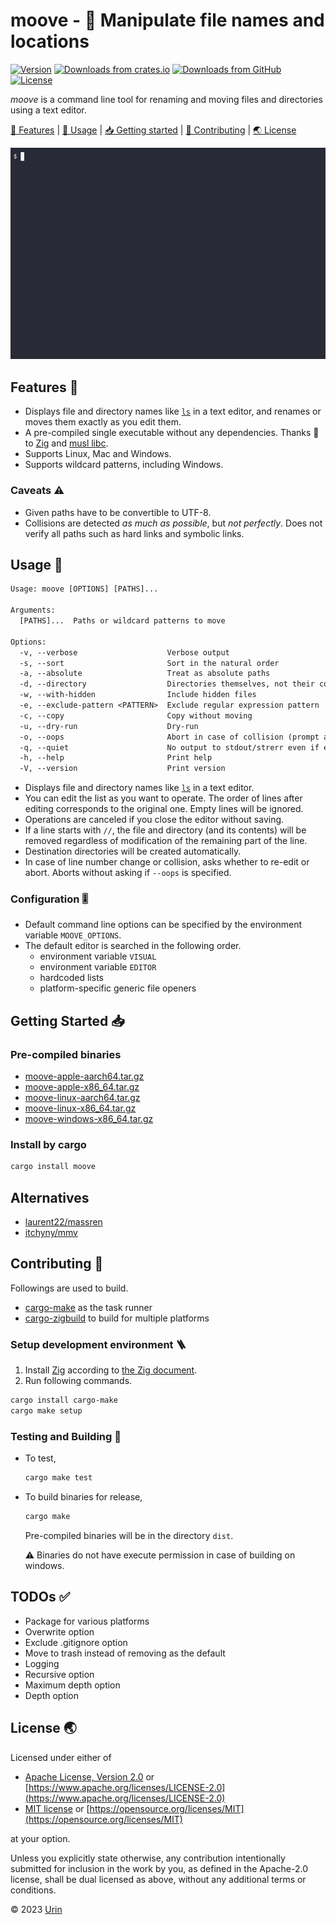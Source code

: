 # moove - 🚚 Manipulate file names and locations

[![Version][image-version]][url-version]
[![Downloads from crates.io][image-downloads-crates]][url-crates.io]
[![Downloads from GitHub][image-downloads-github]][url-latest-release]
[![License][image-license]](#license-)

*moove* is a command line tool for renaming and moving files and directories using a text editor.

[🎨 Features](#features-) \|
[🚀 Usage](#usage-) \|
[📥 Getting started](#getting-started-) \|
[💙 Contributing](#contributing-) \|
[🌏 License](#license-)

![Demo](https://raw.githubusercontent.com/urin/moove/main/README-demo.webp)

## Features 🎨

- Displays file and directory names like [`ls`](https://man7.org/linux/man-pages/man1/ls.1.html) in a text editor,
  and renames or moves them exactly as you edit them.
- A pre-compiled single executable without any dependencies.
  Thanks 💖 to [Zig](https://ziglang.org/) and [musl libc](https://musl.libc.org/).
- Supports Linux, Mac and Windows.
- Supports wildcard patterns, including Windows.

### Caveats ⚠

- Given paths have to be convertible to UTF-8.
- Collisions are detected *as much as possible*, but *not perfectly*.
  Does not verify all paths such as hard links and symbolic links.

## Usage 🚀

```txt
Usage: moove [OPTIONS] [PATHS]...

Arguments:
  [PATHS]...  Paths or wildcard patterns to move

Options:
  -v, --verbose                    Verbose output
  -s, --sort                       Sort in the natural order
  -a, --absolute                   Treat as absolute paths
  -d, --directory                  Directories themselves, not their contents
  -w, --with-hidden                Include hidden files
  -e, --exclude-pattern <PATTERN>  Exclude regular expression pattern
  -c, --copy                       Copy without moving
  -u, --dry-run                    Dry-run
  -o, --oops                       Abort in case of collision (prompt as default)
  -q, --quiet                      No output to stdout/strerr even if error
  -h, --help                       Print help
  -V, --version                    Print version
```

- Displays file and directory names like [`ls`](https://man7.org/linux/man-pages/man1/ls.1.html) in a text editor.
- You can edit the list as you want to operate. The order of lines after editing corresponds to the original one. Empty lines will be ignored.
- Operations are canceled if you close the editor without saving.
- If a line starts with `//`, the file and directory (and its contents) will be removed regardless of modification of the remaining part of the line.
- Destination directories will be created automatically.
- In case of line number change or collision, asks whether to re-edit or abort. Aborts without asking if `--oops` is specified.

### Configuration 🎚

- Default command line options can be specified by the environment variable `MOOVE_OPTIONS`.
- The default editor is searched in the following order.
  - environment variable `VISUAL`
  - environment variable `EDITOR`
  - hardcoded lists
  - platform-specific generic file openers

## Getting Started 📥

### Pre-compiled binaries

- [moove-apple-aarch64.tar.gz](https://github.com/urin/moove/releases/latest/download/moove-apple-aarch64.tar.gz)
- [moove-apple-x86_64.tar.gz](https://github.com/urin/moove/releases/latest/download/moove-apple-x86_64.tar.gz)
- [moove-linux-aarch64.tar.gz](https://github.com/urin/moove/releases/latest/download/moove-linux-aarch64.tar.gz)
- [moove-linux-x86_64.tar.gz](https://github.com/urin/moove/releases/latest/download/moove-linux-x86_64.tar.gz)
- [moove-windows-x86_64.tar.gz](https://github.com/urin/moove/releases/latest/download/moove-windows-x86_64.tar.gz)

### Install by cargo

```sh
cargo install moove
```

## Alternatives

- [laurent22/massren](https://github.com/laurent22/massren)
- [itchyny/mmv](https://github.com/itchyny/mmv)

## Contributing 💙

Followings are used to build.

- [cargo-make](https://crates.io/crates/cargo-make/) as the task runner
- [cargo-zigbuild](https://crates.io/crates/cargo-zigbuild) to build for multiple platforms

### Setup development environment 🪜

1. Install [Zig](https://ziglang.org/) according to [the Zig document](https://ziglang.org/learn/getting-started/#installing-zig).
2. Run following commands.
```sh
cargo install cargo-make
cargo make setup
```

### Testing and Building 🔨

- To test,
  ```txt
  cargo make test
  ```

- To build binaries for release,
  ```txt
  cargo make
  ```
  Pre-compiled binaries will be in the directory `dist`.

  ⚠  Binaries do not have execute permission in case of building on windows.

## TODOs ✅

- Package for various platforms
- Overwrite option
- Exclude .gitignore option
- Move to trash instead of removing as the default
- Logging
- Recursive option
- Maximum depth option
- Depth option

## License 🌏

Licensed under either of

- [Apache License, Version 2.0][url-license-apache] or
  [https://www.apache.org/licenses/LICENSE-2.0](https://www.apache.org/licenses/LICENSE-2.0)
- [MIT license][url-license-mit] or
  [https://opensource.org/licenses/MIT](https://opensource.org/licenses/MIT)

at your option.

Unless you explicitly state otherwise, any contribution intentionally submitted
for inclusion in the work by you, as defined in the Apache-2.0 license, shall be
dual licensed as above, without any additional terms or conditions.

© 2023 [Urin](https://github.com/urin)

<!-- Reference -->

[image-license]: https://img.shields.io/badge/license-MIT%2FApache--2.0-lightgrey?style=flat
[image-downloads-crates]: https://img.shields.io/crates/d/moove?label=downloads&style=flat
[image-downloads-github]: https://img.shields.io/github/downloads/urin/moove/total?label=from%20GitHub&style=flat
[image-version]: https://img.shields.io/crates/v/moove.svg?style=flat

[url-license-mit]: https://github.com/urin/moove/blob/main/LICENSE-MIT
[url-license-apache]: https://github.com/urin/moove/blob/main/LICENSE-APACHE
[url-latest-release]: https://github.com/urin/moove/releases/latest
[url-releases]: https://github.com/urin/moove/releases
[url-version]: https://crates.io/crates/moove/versions
[url-crates.io]: https://crates.io/crates/moove

